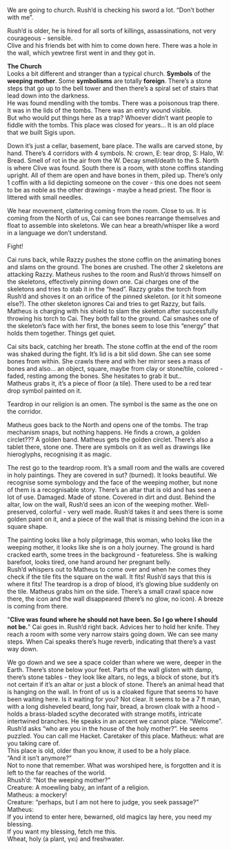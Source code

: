 We are going to church. Rush’d is checking his sword a lot. “Don’t bother with me”.

Rush’d is older, he is hired for all sorts of killings, assassinations, not very courageous \- sensible.   
Clive and his friends bet with him to come down here. There was a hole in the wall, which yewtree first went in and they got in. 

**The Church**  
Looks a bit different and stranger than a typical church. **Symbols** of the **weeping mother**. Some **symbolisms** are totally **foreign**. There’s a stone steps that go up to the bell tower and then there’s a spiral set of stairs that lead down into the darkness.  
He was found mendling with the tombs. There was a poisonous trap there. It was in the lids of the tombs. There was an entry wound visible.   
But who would put things here as a trap? Whoever didn’t want people to fiddle with the tombs. This place was closed for years… It is an old place that we built Sigis upon. 

Down it’s just a cellar, basement, bare place. The walls are carved stone, by hand. There’s 4 corridors with 4 symbols. N: crown, E: tear drop, S: Halo, W: Bread. Smell of rot in the air from the W. Decay smell/death to the S. North is where Clive was found. South there is a room, with stone coffins standing upright. All of them are open and have bones in them, piled up. There’s only 1 coffin with a lid depicting someone on the cover \- this one does not seem to be as noble as the other drawings \- maybe a head priest. The floor is littered with small needles. 

We hear movement, clattering coming from the room. Close to us. It is coming from the North of us, Cai can see bones rearrange themselves and float to assemble into skeletons. We can hear a breath/whisper like a word in a language we don’t understand. 

Fight\! 

Cai runs back, while Razzy pushes the stone coffin on the animating bones and slams on the ground. The bones are crushed. The other 2 skeletons are attacking Razzy. Matheus rushes to the room and Rush’d throws himself on the skeletons, effectively pinning down one. Cai charges one of the skeletons and tries to stab it in the “head”. Razzy grabs the torch from Rush’d and shoves it on an orifice of the pinned skeleton. (or it hit someone else?). The other skeleton ignores Cai and tries to get Razzy, but fails. Matheus is charging with his shield to slam the skeleton after successfully throwing his torch to Cai. They both fall to the ground. Cai smashes one of the skeleton’s face with her first, the bones seem to lose this “energy” that holds them together. Things get quiet. 

Cai sits back, catching her breath. The stone coffin at the end of the room was shaked during the fight. It’s lid is a bit slid down. She can see some bones from within. She crawls there and with her mirror sees a mass of bones and also… an object, square, maybe from clay or stone/tile, colored \- faded, resting among the bones. She hesitates to grab it but..  
Matheus grabs it, it’s a piece of floor (a tile). There used to be a red tear drop symbol painted on it.

Teardrop in our religion is an omen. The symbol is the same as the one on the corridor. 

Matheus goes back to the North and opens one of the tombs. The trap mechanism snaps, but nothing happens. He finds a crown, a golden circlet??? A golden band. Matheus gets the golden circlet. There’s also a tablet there, stone one. There are symbols on it as well as drawings like hieroglyphs, recognising it as magic. 

The rest go to the teardrop room. It’s a small room and the walls are covered in holy paintings. They are covered in sut? (burned). It looks beautiful. We recognise some symbology and the face of the weeping mother, but none of them is a recognisable story. There’s an altar that is old and has seen a lot of use. Damaged. Made of stone. Covered in dirt and dust. Behind the altar, low on the wall, Rush’d sees an icon of the weeping mother. Well-preserved, colorful \- very well made. Rush’d takes it and sees there is some golden paint on it, and a piece of the wall that is missing behind the icon in a square shape.

The painting looks like a holy pilgrimage, this woman, who looks like the weeping mother, it looks like she is on a holy journey. The ground is hard cracked earth, some trees in the background \- featureless. She is walking barefoot, looks tired, one hand around her pregnant belly.   
Rush’d whispers out to Matheus to come over and when he comes they check if the tile fits the square on the wall. It fits\! Rush’d says that this is where it fits\! The teardrop is a drop of blood, it’s glowing blue suddenly on the tile. Matheus grabs him on the side. There’s a small crawl space now there, the icon and the wall disappeared (there’s no glow, no icon). A breeze is coming from there.

"**Clive was found where he should not have been. So I go where I should not be.**" Cai goes in. Rush’d right back. Advices her to hold her knife. They reach a room with some very narrow stairs going down. We can see many steps. When Cai speaks there’s huge reverb, indicating that there’s a vast way down.

We go down and we see a space colder than where we were, deeper in the Earth. There’s stone below your feet. Parts of the wall glisten with damp, there’s stone tables \- they look like altars, no legs, a block of stone, but it’s not certain if it’s an altar or just a block of stone. There’s an animal head that is hanging on the wall. In front of us is a cloaked figure that seems to have been waiting here. Is it waiting for you? Not clear. It seems to be a 7 ft man, with a long disheveled beard, long hair, bread, a brown cloak with a hood \- holds a brass-bladed scythe decorated with strange motifs, intricate intertwined branches. He speaks in an accent we cannot place. “Welcome”.  
Rush’d asks “who are you in the house of the holy mother?”. He seems puzzled. You can call me Hacket. Caretaker of this place. Matheus: what are you taking care of.   
This place is old, older than you know, it used to be a holy place.  
“And it isn’t anymore?”   
Not to none that remember. What was worshiped here, is forgotten and it is left to the far reaches of the world.   
Rhush’d: “Not the weeping mother?”   
Creature: A moewling baby, an infant of a religion.  
Matheus: a mockery\!   
Creature: “perhaps, but I am not here to judge, you seek passage?”  
Matheus:    
If you intend to enter here, bewarned, old magics lay here, you need my blessing.   
If you want my blessing, fetch me this.   
Wheat, holy (a plant, γκι) and freshwater.
